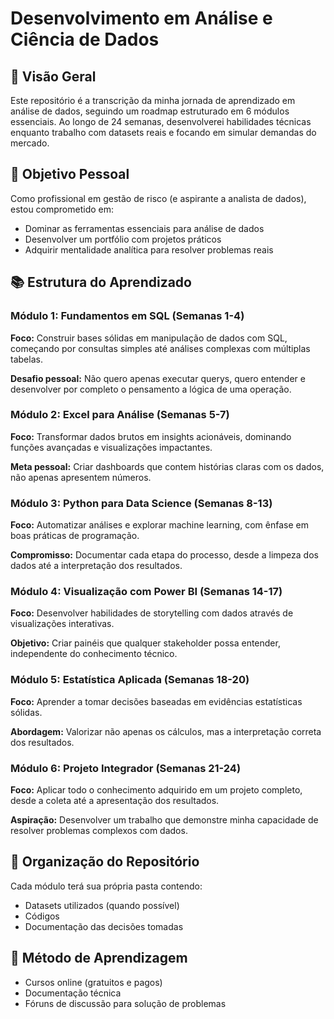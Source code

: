 # Desenvolvimento em Análise e Ciência de Dados

## 📌 Visão Geral
Este repositório é a transcrição da minha jornada de aprendizado em análise de dados, seguindo um roadmap estruturado em 6 módulos essenciais. Ao longo de 24 semanas, desenvolverei habilidades técnicas enquanto trabalho com datasets reais e focando em simular demandas do mercado.

## 🎯 Objetivo Pessoal
Como profissional em gestão de risco (e aspirante a analista de dados), estou comprometido em:

- Dominar as ferramentas essenciais para análise de dados
- Desenvolver um portfólio com projetos práticos
- Adquirir mentalidade analítica para resolver problemas reais

## 📚 Estrutura do Aprendizado

### Módulo 1: Fundamentos em SQL (Semanas 1-4)
**Foco:** Construir bases sólidas em manipulação de dados com SQL, começando por consultas simples até análises complexas com múltiplas tabelas.

**Desafio pessoal:** Não quero apenas executar querys, quero entender e desenvolver por completo o pensamento a lógica de uma operação.

### Módulo 2: Excel para Análise (Semanas 5-7)
**Foco:** Transformar dados brutos em insights acionáveis, dominando funções avançadas e visualizações impactantes.

**Meta pessoal:** Criar dashboards que contem histórias claras com os dados, não apenas apresentem números.

### Módulo 3: Python para Data Science (Semanas 8-13)
**Foco:** Automatizar análises e explorar machine learning, com ênfase em boas práticas de programação.

**Compromisso:** Documentar cada etapa do processo, desde a limpeza dos dados até a interpretação dos resultados.

### Módulo 4: Visualização com Power BI (Semanas 14-17)
**Foco:** Desenvolver habilidades de storytelling com dados através de visualizações interativas.

**Objetivo:** Criar painéis que qualquer stakeholder possa entender, independente do conhecimento técnico.

### Módulo 5: Estatística Aplicada (Semanas 18-20)
**Foco:** Aprender a tomar decisões baseadas em evidências estatísticas sólidas.

**Abordagem:** Valorizar não apenas os cálculos, mas a interpretação correta dos resultados.

### Módulo 6: Projeto Integrador (Semanas 21-24)
**Foco:** Aplicar todo o conhecimento adquirido em um projeto completo, desde a coleta até a apresentação dos resultados.

**Aspiração:** Desenvolver um trabalho que demonstre minha capacidade de resolver problemas complexos com dados.

## 📂 Organização do Repositório
Cada módulo terá sua própria pasta contendo:

- Datasets utilizados (quando possível)
- Códigos
- Documentação das decisões tomadas

## 📅 Método de Aprendizagem
- Cursos online (gratuitos e pagos)
- Documentação técnica
- Fóruns de discussão para solução de problemas
